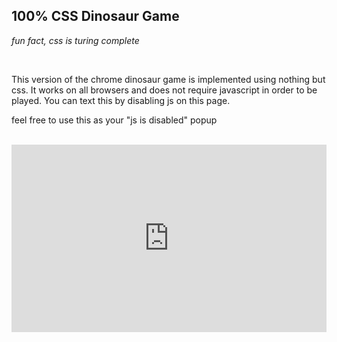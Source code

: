 ## 100% CSS Dinosaur Game
<!-- META a version of the chrome dinosaur game implemented using only css and html META -->
<!-- STAR ICON -->

*fun fact, css is turing complete*

<br>

This version of the chrome dinosaur game is implemented using nothing but css. It works on all browsers and does not require javascript in order to be played. You can text this by disabling js on this page. 

feel free to use this as your "js is disabled" popup

<br>

<iframe height="300" style="width: 100%;" scrolling="no" title="Pure CSS dinosaur game" src="https://codepen.io/ollielynas/embed/KKJgBNo?default-tab=result&theme-id=light" frameborder="no" loading="lazy" allowtransparency="true" allowfullscreen="true">
  See the Pen <a href="https://codepen.io/ollielynas/pen/KKJgBNo">
  Untitled</a> by ollielynas (<a href="https://codepen.io/ollielynas">@ollielynas</a>)
  on <a href="https://codepen.io">CodePen</a>.
</iframe>
<!-- LAST EDITED 1700297730 LAST EDITED-->
